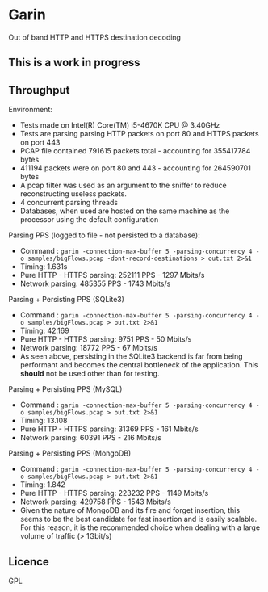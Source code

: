 # Garin

Out of band HTTP and HTTPS destination decoding

## This is a work in progress

## Throughput

Environment: 
* Tests made on Intel(R) Core(TM) i5-4670K CPU @ 3.40GHz
* Tests are parsing parsing HTTP packets on port 80 and HTTPS packets on port 443
* PCAP file contained 791615 packets total - accounting for 355417784 bytes
 * 411194 packets were on port 80 and 443 - accounting for 264590701 bytes
* A pcap filter was used as an argument to the sniffer to reduce reconstructing useless packets.
* 4 concurrent parsing threads
* Databases, when used are hosted on the same machine as the processor using the default configuration

Parsing PPS (logged to file - not persisted to a database): 
* Command : `garin -connection-max-buffer 5 -parsing-concurrency 4 -o samples/bigFlows.pcap -dont-record-destinations > out.txt 2>&1`
* Timing: 1.631s
* Pure HTTP - HTTPS parsing: 252111 PPS - 1297 Mbits/s 
* Network parsing: 485355 PPS - 1743 Mbits/s

Parsing + Persisting PPS (SQLite3)
* Command : `garin -connection-max-buffer 5 -parsing-concurrency 4 -o samples/bigFlows.pcap > out.txt 2>&1`
* Timing: 42.169
* Pure HTTP - HTTPS parsing: 9751 PPS - 50 Mbits/s 
* Network parsing: 18772 PPS - 67 Mbits/s
* As seen above, persisting in the SQLite3 backend is far from being performant and becomes the central bottleneck of the application. This **should** not be used other than for testing.

Parsing + Persisting PPS (MySQL)
* Command : `garin -connection-max-buffer 5 -parsing-concurrency 4 -o samples/bigFlows.pcap > out.txt 2>&1`
* Timing: 13.108
* Pure HTTP - HTTPS parsing: 31369 PPS - 161 Mbits/s 
* Network parsing: 60391 PPS - 216 Mbits/s

Parsing + Persisting PPS (MongoDB)
* Command : `garin -connection-max-buffer 5 -parsing-concurrency 4 -o samples/bigFlows.pcap > out.txt 2>&1`
* Timing: 1.842
* Pure HTTP - HTTPS parsing: 223232 PPS - 1149 Mbits/s 
* Network parsing: 429758 PPS - 1543 Mbits/s
* Given the nature of MongoDB and its fire and forget insertion, this seems to be the best candidate for fast insertion and is easily scalable. For this reason, it is the recommended choice when dealing with a large volume of traffic (> 1Gbit/s) 

## Licence

GPL

